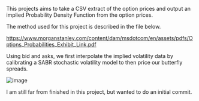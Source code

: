 This projects aims to take a CSV extract of the option prices and output an implied Probability Density Function from the option prices.

The method used for this project is described in the file below. 

https://www.morganstanley.com/content/dam/msdotcom/en/assets/pdfs/Options_Probabilities_Exhibit_Link.pdf


Using bid and asks, we first interpolate the implied volatility data by calibrating a SABR stochastic volatility model to then price our butterfly spreads.

![image](https://github.com/1leolem1/Implied-PDF-from-crypto-option-prices/assets/58358116/9b98c48e-cc81-4e75-a36c-3503838edf24)


I am still far from finished in this project, but wanted to do an initial commit.
